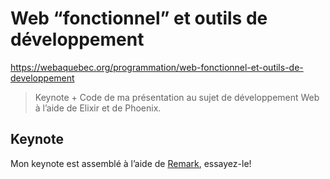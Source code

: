 # Web “fonctionnel” et outils de développement

https://webaquebec.org/programmation/web-fonctionnel-et-outils-de-developpement

> Keynote + Code de ma présentation au sujet de développement Web à l’aide de Elixir et de Phoenix.

## Keynote

Mon keynote est assemblé à l’aide de [Remark](https://remarkjs.com/#1), essayez-le!
